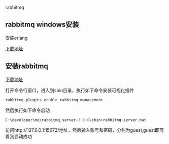 rabbitmq

## rabbitmq windows安装

安装erlang

[下载地址](https://erlang.org/download/)

## 安装rabbitmq

[下载地址](https://dl.bintray.com/rabbitmq/all/rabbitmq-server)

打开命令行窗口，进入到sbin目录，执行如下命令安装可视化插件

```java
rabbitmq-plugins enable rabbitmq_management
```

然后执行如下命令启动

```java
C:\developer\mq\rabbitmq_server-3.8.6\sbin>rabbitmq-server.bat
```

访问http://127.0.0.1:15672/地址，然后输入账号和密码，分别为guest,guest即可看到启动成功